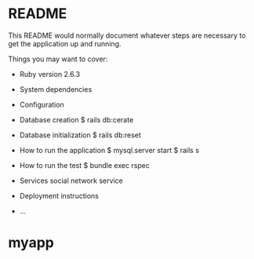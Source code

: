 # README

This README would normally document whatever steps are necessary to get the
application up and running.

Things you may want to cover:

* Ruby version
2.6.3

* System dependencies

* Configuration

* Database creation
$ rails db:cerate

* Database initialization
$ rails db:reset

* How to run the application
$ mysql.server start
$ rails s

* How to run the test
$ bundle exec rspec

* Services
social network service

* Deployment instructions

* ...
# myapp
